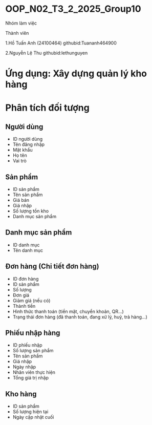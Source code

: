 # OOP_N02_T3_2_2025_Group10

Nhóm làm việc

Thành viên

1.Hồ Tuấn Anh (24100464) githubid:Tuananh464900

2.Nguyễn Lệ Thu githubid:lethunguyen

# Ứng dụng: Xây dựng quản lý kho hàng


# Phân tích đối tượng

## Người dùng
- ID người dùng
- Tên đăng nhập
- Mật khẩu
- Họ tên
- Vai trò

## Sản phẩm
- ID sản phẩm
- Tên sản phẩm
- Giá bán
- Giá nhập
- Số lượng tồn kho
- Danh mục sản phẩm

## Danh mục sản phẩm
- ID danh mục
- Tên danh mục

## Đơn hàng (Chi tiết đơn hàng)
- ID đơn hàng
- ID sản phẩm
- Số lượng
- Đơn giá
- Giảm giá (nếu có)
- Thành tiền
- Hình thức thanh toán (tiền mặt, chuyển khoản, QR...)
- Trạng thái đơn hàng (đã thanh toán, đang xử lý, huỷ, trả hàng…)

## Phiếu nhập hàng
- ID phiếu nhập
- Số lượng sản phẩm
- Tên sản phẩm
- Giá nhập
- Ngày nhập
- Nhân viên thực hiện
- Tổng giá trị nhập

## Kho hàng
- ID sản phẩm
- Số lượng hiện tại
- Ngày cập nhật cuối
